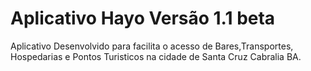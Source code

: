 # Aplicativo Hayo Versão 1.1 beta
Aplicativo Desenvolvido para facilita o acesso de Bares,Transportes, Hospedarias e Pontos Turisticos na cidade de Santa Cruz Cabralia BA.
